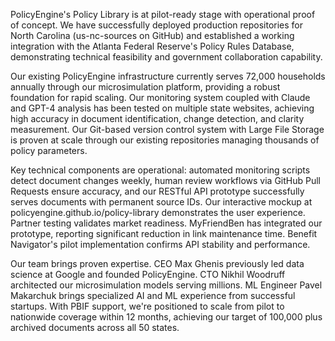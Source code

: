 PolicyEngine's Policy Library is at pilot-ready stage with operational proof of concept. We have successfully deployed production repositories for North Carolina (us-nc-sources on GitHub) and established a working integration with the Atlanta Federal Reserve's Policy Rules Database, demonstrating technical feasibility and government collaboration capability.

Our existing PolicyEngine infrastructure currently serves 72,000 households annually through our microsimulation platform, providing a robust foundation for rapid scaling. Our monitoring system coupled with Claude and GPT-4 analysis has been tested on multiple state websites, achieving high accuracy in document identification, change detection, and clarity measurement. Our Git-based version control system with Large File Storage is proven at scale through our existing repositories managing thousands of policy parameters.

Key technical components are operational: automated monitoring scripts detect document changes weekly, human review workflows via GitHub Pull Requests ensure accuracy, and our RESTful API prototype successfully serves documents with permanent source IDs. Our interactive mockup at policyengine.github.io/policy-library demonstrates the user experience. Partner testing validates market readiness. MyFriendBen has integrated our prototype, reporting significant reduction in link maintenance time. Benefit Navigator's pilot implementation confirms API stability and performance.

Our team brings proven expertise. CEO Max Ghenis previously led data science at Google and founded PolicyEngine. CTO Nikhil Woodruff architected our microsimulation models serving millions. ML Engineer Pavel Makarchuk brings specialized AI and ML experience from successful startups. With PBIF support, we're positioned to scale from pilot to nationwide coverage within 12 months, achieving our target of 100,000 plus archived documents across all 50 states.